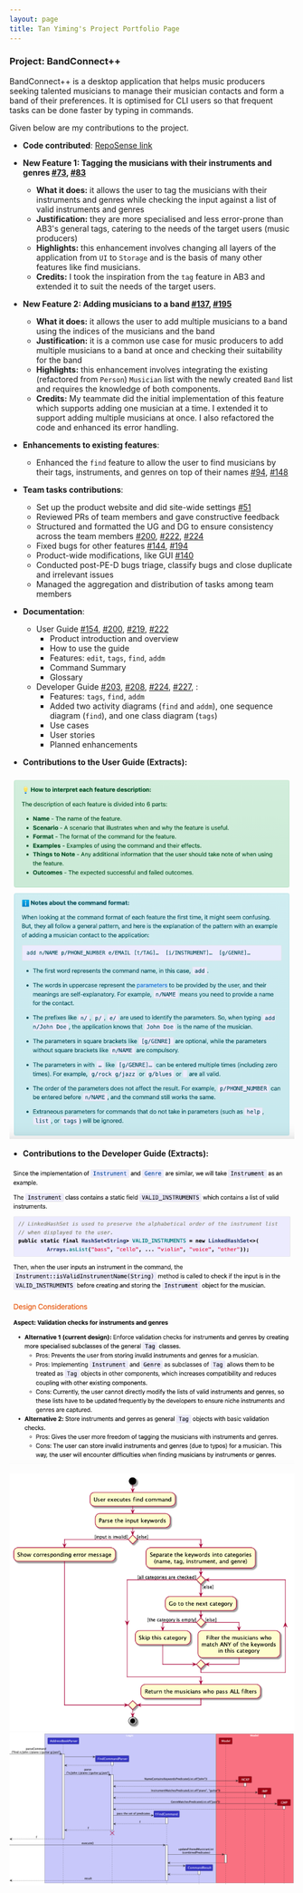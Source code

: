 ```yaml
---
layout: page
title: Tan Yiming's Project Portfolio Page
---
```


### Project: BandConnect++

BandConnect++ is a desktop application that helps music producers seeking talented musicians to manage their musician contacts and form a band of their preferences. It is optimised for CLI users so that frequent tasks can be done faster by typing in commands.

Given below are my contributions to the project.

* **Code contributed**: [RepoSense link](https://nus-cs2103-ay2324s1.github.io/tp-dashboard/?search=tanyyyming&sort=groupTitle&sortWithin=title&timeframe=commit&mergegroup=&groupSelect=groupByRepos&breakdown=true&checkedFileTypes=docs~functional-code~test-code&tabOpen=true&tabType=authorship&zFR=false&tabAuthor=tanyyyming&tabRepo=AY2324S1-CS2103T-W11-3%2Ftp%5Bmaster%5D&authorshipIsMergeGroup=false&authorshipFileTypes=docs~functional-code~test-code&authorshipIsBinaryFileTypeChecked=false&authorshipIsIgnoredFilesChecked=false&since=2023-09-22)


* **New Feature 1: Tagging the musicians with their instruments and genres [\#73](https://github.com/AY2324S1-CS2103T-W11-3/tp/pull/73), [\#83](https://github.com/AY2324S1-CS2103T-W11-3/tp/pull/83)**
  * **What it does:** it allows the user to tag the musicians with their instruments and genres while checking the input against a list of valid instruments and genres
  * **Justification:** they are more specialised and less error-prone than AB3's general tags, catering to the needs of the target users (music producers)
  * **Highlights:** this enhancement involves changing all layers of the application from `UI` to `Storage` and is the basis of many other features like find musicians.
  * **Credits:** I took the inspiration from the `tag` feature in AB3 and extended it to suit the needs of the target users.


* **New Feature 2: Adding musicians to a band [\#137](https://github.com/AY2324S1-CS2103T-W11-3/tp/pull/137), [\#195](https://github.com/AY2324S1-CS2103T-W11-3/tp/pull/195)**
  * **What it does:** it allows the user to add multiple musicians to a band using the indices of the musicians and the band
  * **Justification:** it is a common use case for music producers to add multiple musicians to a band at once and checking their suitability for the band
  * **Highlights:** this enhancement involves integrating the existing (refactored from `Person`) `Musician` list with the newly created `Band` list and requires the knowledge of both components.
  * **Credits:** My teammate did the initial implementation of this feature which supports adding one musician at a time. I extended it to support adding multiple musicians at once. I also refactored the code and enhanced its error handling.


* **Enhancements to existing features**:
  * Enhanced the `find` feature to allow the user to find musicians by their tags, instruments, and genres on top of their names [\#94](https://github.com/AY2324S1-CS2103T-W11-3/tp/pull/94), [\#148](https://github.com/AY2324S1-CS2103T-W11-3/tp/pull/148)


* **Team tasks contributions**:
  * Set up the product website and did site-wide settings [\#51](https://github.com/AY2324S1-CS2103T-W11-3/tp/pull/51)
  * Reviewed PRs of team members and gave constructive feedback
  * Structured and formatted the UG and DG to ensure consistency across the team members [\#200](https://github.com/AY2324S1-CS2103T-W11-3/tp/pull/200), [\#222](https://github.com/AY2324S1-CS2103T-W11-3/tp/pull/222), [\#224](https://github.com/AY2324S1-CS2103T-W11-3/tp/pull/224)
  * Fixed bugs for other features [\#144](https://github.com/AY2324S1-CS2103T-W11-3/tp/pull/144), [\#194](https://github.com/AY2324S1-CS2103T-W11-3/tp/pull/194)
  * Product-wide modifications, like GUI [\#140](https://github.com/AY2324S1-CS2103T-W11-3/tp/pull/140)
  * Conducted post-PE-D bugs triage, classify bugs and close duplicate and irrelevant issues
  * Managed the aggregation and distribution of tasks among team members


* **Documentation**:
  * User Guide [\#154](https://github.com/AY2324S1-CS2103T-W11-3/tp/pull/154), [\#200](https://github.com/AY2324S1-CS2103T-W11-3/tp/pull/200), [\#219](https://github.com/AY2324S1-CS2103T-W11-3/tp/pull/219), [\#222](https://github.com/AY2324S1-CS2103T-W11-3/tp/pull/222)
    * Product introduction and overview
    * How to use the guide
    * Features: `edit`, `tags`, `find`, `addm` 
    * Command Summary
    * Glossary
  * Developer Guide [\#203](https://github.com/AY2324S1-CS2103T-W11-3/tp/pull/203), [\#208](https://github.com/AY2324S1-CS2103T-W11-3/tp/pull/208), [\#224](https://github.com/AY2324S1-CS2103T-W11-3/tp/pull/224), [\#227](https://github.com/AY2324S1-CS2103T-W11-3/tp/pull/227), :
    * Features: `tags`, `find`, `addm`
    * Added two activity diagrams (`find` and `addm`), one sequence diagram (`find`), and one class diagram (`tags`)
    * Use cases
    * User stories
    * Planned enhancements

<div style="page-break-after: always;"></div>

* **Contributions to the User Guide (Extracts):**

![UG3.png](tanyyyming-contributions%2FUG3.png)

<div style="page-break-after: always;"></div>

* **Contributions to the Developer Guide (Extracts):**

<img src="tanyyyming-contributions%2FDG1.png" alt="DG1.png" width="700">

![FindMusicianActivityDiagram.png](..%2Fimages%2FFindMusicianActivityDiagram.png)
![FindMusicianSequenceDiagram.png](..%2Fimages%2FFindMusicianSequenceDiagram.png)
